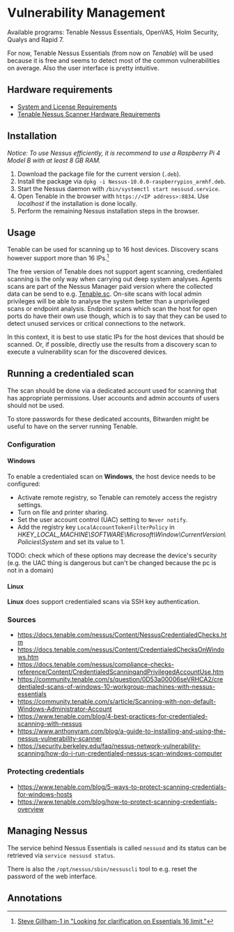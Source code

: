# Vulnerability Management

Available programs: Tenable Nessus Essentials, OpenVAS, Holm Security, Qualys and Rapid 7.

For now, Tenable Nessus Essentials (from now on *Tenable*) will be used because it is free and seems to detect most of the common vulnerabilities on average. Also the user interface is pretty intuitive.

## Hardware requirements

- [System and License Requirements](https://docs.tenable.com/tenable-core/Nessus/Content/TenableCore/SystemRequirementsNessus.htm)
- [Tenable Nessus Scanner Hardware Requirements](https://docs.tenable.com/general-requirements/Content/NessusScannerHardwareRequirements.htm)

## Installation

*Notice: To use Nessus efficiently, it is recommend to use a Raspberry Pi 4 Model B with at least 8 GB RAM.*

1. Download the package file for the current version (`.deb`).
2. Install the package via `dpkg -i Nessus-10.0.0-raspberrypios_armhf.deb`.
3. Start the Nessus daemon with `/bin/systemctl start nessusd.service`.
4. Open Tenable in the browser with `https://<IP address>:8834`. Use *localhost* if the installation is done locally.
5. Perform the remaining Nessus installation steps in the browser.

## Usage

Tenable can be used for scanning up to 16 host devices. Discovery scans however support more than 16 IPs.[^0D53a00007ZjncaCAB]

The free version of Tenable does not support agent scanning, credentialed scanning is the only way when carrying out deep system analyses. Agents scans are part of the Nessus Manager paid version where the collected data can be send to e.g. [Tenable.sc](https://www.tenable.com/products/tenable-sc). On-site scans with local admin privileges will be able to analyse the system better than a unprivileged scans or endpoint analysis. Endpoint scans which scan the host for open ports do have their own use though, which is to say that they can be used to detect unused services or critical connections to the network.

In this context, it is best to use static IPs for the host devices that should be scanned. Or, if possible, directly use the results from a discovery scan to execute a vulnerability scan for the discovered devices<!--TODO: Investigate if it is possible to reuse the scan results in such a way.-->.

## Running a credentialed scan

The scan should be done via a dedicated account used for scanning that has appropriate permissions. User accounts and admin accounts of users should not be used.

To store passwords for these dedicated accounts, Bitwarden might be useful to have on the server running Tenable.

### Configuration

#### Windows

To enable a credentialed scan on **Windows**, the host device needs to be configured:

- Activate remote registry, so Tenable can remotely access the registry settings.
- Turn on file and printer sharing.
- Set the user account control (UAC) setting to `Never notify`.
- Add the registry key `LocalAccountTokenFilterPolicy` in *HKEY_LOCAL_MACHINE\SOFTWARE\Microsoft\Window\CurrentVersion\Policies\System* and set its value to 1.

TODO: check which of these options may decrease the device's security (e.g. the UAC thing is dangerous but can't be changed because the pc is not in a domain)

#### Linux

**Linux** does support credentialed scans via SSH key authentication.

### Sources

- https://docs.tenable.com/nessus/Content/NessusCredentialedChecks.htm
- https://docs.tenable.com/nessus/Content/CredentialedChecksOnWindows.htm
- https://docs.tenable.com/nessus/compliance-checks-reference/Content/CredentialedScanningandPrivilegedAccountUse.htm
- https://community.tenable.com/s/question/0D53a00006seVRHCA2/credentialed-scans-of-windows-10-workgroup-machines-with-nessus-essentials
- https://community.tenable.com/s/article/Scanning-with-non-default-Windows-Administrator-Account
- https://www.tenable.com/blog/4-best-practices-for-credentialed-scanning-with-nessus
- https://www.anthonyram.com/blog/a-guide-to-installing-and-using-the-nessus-vulnerability-scanner
- https://security.berkeley.edu/faq/nessus-network-vulnerability-scanning/how-do-i-run-credentialed-nessus-scan-windows-computer

### Protecting credentials

- https://www.tenable.com/blog/5-ways-to-protect-scanning-credentials-for-windows-hosts
- https://www.tenable.com/blog/how-to-protect-scanning-credentials-overview

## Managing Nessus

The service behind Nessus Essentials is called `nessusd` and its status can be retrieved via `service nessusd status`.

There is also the `/opt/nessus/sbin/nessuscli` tool to e.g. reset the password of the web interface.

## Annotations

[^0D53a00007ZjncaCAB]: [Steve Gillham-1 in "Looking for clarification on Essentials 16 limit."](https://community.tenable.com/s/question/0D53a00007ZjncaCAB/looking-for-clarification-on-essentials-16-limit)
